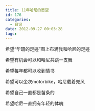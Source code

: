 ```yaml
---
title: 11年哈尼的愿望
id: 176
categories:
  - 日记
date: 2012-09-27 00:03:28
tags:
---
```


希望“华珊的足迹”图上布满我和哈尼的足迹

希望有机会可以和哈尼共跳一支舞

希望每年都可以收到情书

希望可以坐次motorbike，哈尼载着兜风

希望自己一直都是苗条的

希望哈尼一直拥有年轻的体魄